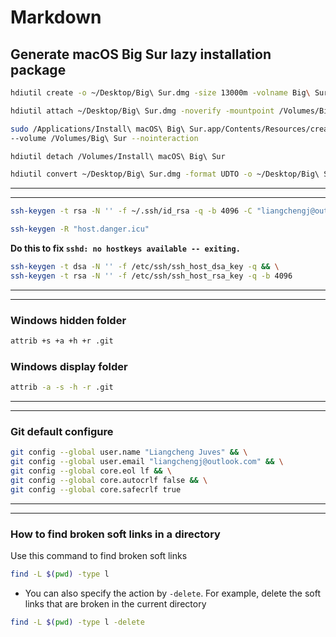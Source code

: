 # Markdown
## Generate macOS Big Sur lazy installation package
``` bash
hdiutil create -o ~/Desktop/Big\ Sur.dmg -size 13000m -volname Big\ Sur -layout SPUD -fs HFS+J

hdiutil attach ~/Desktop/Big\ Sur.dmg -noverify -mountpoint /Volumes/Big\ Sur

sudo /Applications/Install\ macOS\ Big\ Sur.app/Contents/Resources/createinstallmedia \
--volume /Volumes/Big\ Sur --nointeraction

hdiutil detach /Volumes/Install\ macOS\ Big\ Sur

hdiutil convert ~/Desktop/Big\ Sur.dmg -format UDTO -o ~/Desktop/Big\ Sur.cdr
```
***
***
``` bash
ssh-keygen -t rsa -N '' -f ~/.ssh/id_rsa -q -b 4096 -C "liangchengj@outlook.com"
```
``` bash
ssh-keygen -R "host.danger.icu"
```
**Do this to fix `sshd: no hostkeys available -- exiting.`**
``` bash
ssh-keygen -t dsa -N '' -f /etc/ssh/ssh_host_dsa_key -q && \
ssh-keygen -t rsa -N '' -f /etc/ssh/ssh_host_rsa_key -q -b 4096
```
***
***
### Windows hidden folder
``` bash
attrib +s +a +h +r .git
```
### Windows display folder
``` bash
attrib -a -s -h -r .git
```
***
***
### Git default configure
``` bash
git config --global user.name "Liangcheng Juves" && \
git config --global user.email "liangchengj@outlook.com" && \
git config --global core.eol lf && \
git config --global core.autocrlf false && \
git config --global core.safecrlf true
```
***
***
### How to find broken soft links in a directory
Use this command to find broken soft links
``` bash
find -L $(pwd) -type l
```
- You can also specify the action by `-delete`. For example, delete the soft links that are broken in the current directory
``` bash
find -L $(pwd) -type l -delete
```
